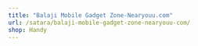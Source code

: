 ```yaml
---
title: "Balaji Mobile Gadget Zone-Nearyouu.com"
url: /satara/balaji-mobile-gadget-zone-nearyouu-com/
shop: Handy
---
```

